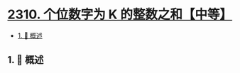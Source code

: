 # [2310. 个位数字为 K 的整数之和【中等】](https://github.com/tnotesjs/TNotes.leetcode/tree/main/notes/2310.%20%E4%B8%AA%E4%BD%8D%E6%95%B0%E5%AD%97%E4%B8%BA%20K%20%E7%9A%84%E6%95%B4%E6%95%B0%E4%B9%8B%E5%92%8C%E3%80%90%E4%B8%AD%E7%AD%89%E3%80%91)

<!-- region:toc -->

- [1. 📝 概述](#1--概述)

<!-- endregion:toc -->

## 1. 📝 概述
